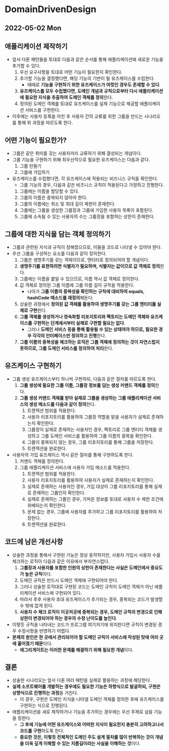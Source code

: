 # DomainDrivenDesign
## 2022-05-02 Mon

## 애플리케이션 제작하기
* 앞서 다룬 패턴들을 토대로 다음과 같은 순서를 통해 애플리케이션에 새로운 기능을 추가할 수 있다.
  1. 우선 요구사항을 토대로 어떤 기능이 필요한지 확인한다.
  2. 추가할 기능을 결정했다면, 해당 기능의 기반이 될 유즈케이스를 수립한다.
     * 때때로 **기능을 구현하기 위한 유즈케이스가 여럿인 경우도 존재할 수 있다**.
  3. **유즈케이스를 모두 수립했다면, 도메인 개념과 규칙으로부터 다시 애플리케이션에 필요한 지식을 추출하여 도메인 객체를 정의**한다.
  4. 정의된 도메인 객체를 토대로 유즈케이스를 실제 기능으로 제공할 애플리케이션 서비스를 구현한다.
* 이후에는 사용자 등록을 마친 후 사용자 간의 교류를 위한 그룹을 만드는 시나리오를 통해 위 과정을 따르도록 한다.

## 어떤 기능이 필요한가?
* 그룹은 같은 취미를 갖는 사용자끼리 교류하기 위해 결성되는 개념이다.
* 그룹 기능을 구현하기 위해 최우선적으로 필요한 유즈케이스는 다음과 같다.
  1. 그룹 만들기
  2. 그룹에 가입하기
* 유즈케이스를 수립했다면, 각 유즈케이스에 적용되는 비즈니스 규칙을 확인한다.
  * 그룹 기능의 경우, 다음과 같은 비즈니스 규칙이 적용된다고 가정하고 진행한다.
  1. 그룹에는 이름을 할당할 수 있다.
  2. 그룹의 이름은 중복되지 않아야 한다.
  3. 그룹의 이름에는 최소 및 최대 길이 제한이 존재한다.
  4. 그룹에는 그룹을 생성한 그룹장과 그룹에 가입한 사용자 목록이 포함된다.
  5. 그룹에 소속될 수 있는 사용자의 수는 그룹장을 포함하는 상한이 존재한다.

## 그룹에 대한 지식을 담는 객체 정의하기
* 그룹과 관련된 지식과 규칙이 정해졌으므로, 이들을 코드로 나타낼 수 있어야 한다.
* 우선 그룹을 구성하는 요소를 다음과 같이 정의한다.
  1. 그룹은 생명주기를 갖는 객체이므로, 엔티티로 정의되어야 할 개념이다.
  2. **생명주기를 표현하려면 식별자가 필요하며, 식별자는 값이므로 값 객체로 정의**한다.
  3. 그룹에는 이름을 붙일 수 있으므로, 이름 역시 값 객체로 정의한다.
  4. 값 객체로 정의된 그룹 이름에 그룹 이름 길이 규칙을 적용한다.
     * 나아가 **그룹 이름의 중복성을 확인하는 규칙에 대비하여 equals, hashCode 메소드를 재정의**해둔다.
  5. 상술한 과정에서 **정의된 값 객체를 활용하여 생명주기를 갖는 그룹 엔티티를 실제로 구현**한다.
  6. **그룹 객체를 생성하거나 영속화할 리포지토리와 팩토리는 도메인 객체와 유즈케이스를 구현하는 단계에서부터 실제로 구현할 필요는 없다**.
     * 그러나 **도메인 서비스 등을 통해 활용될 수 있는 상태여야 하므로, 필요한 경우 각각의 인터페이스만 정의하고 진행**한다.
  7. **그룹 이름의 중복성을 체크하는 로직은 그룹 객체에 정의하는 것이 자연스럽지 못하므로, 그룹 도메인 서비스를 정의하여 처리**한다.

## 유즈케이스 구현하기
* 그룹 생성 유즈케이스부터 하나씩 구현하되, 다음과 같은 절차를 따르도록 한다.
  1. **그룹 생성에 필요한 그룹 이름, 그룹장 정보를 담는 생성 커맨드 객체를 정의**한다.
  2. **그룹 생성 커맨드 객체를 받아 실제로 그룹을 생성하는 그룹 애플리케이션 서비스의 생성 메소드를 다음과 같이 정의**한다.
     1. 트랜잭션 범위를 적용한다.
     2. 사용자 리포지토리를 활용하여 그룹장 역할을 맡을 사용자가 실제로 존재하는지 확인한다.
     3. 그룹장이 실제로 존재하는 사용자인 경우, 팩토리로 그룹 엔티티 객체를 생성하고 그룹 도메인 서비스를 활용하여 그룹 이름의 중복을 확인한다.
     4. 그룹이 중복되지 않는 경우, 그룹 리포지토리를 통해 그룹을 저장한다.
     5. 트랜잭션을 완료한다.
* 사용자의 가입 유즈케이스 역시 같은 절차를 통해 구현하도록 한다.
  1. 커맨드 객체를 정의한다.
  2. 그룹 애플리케이션 서비스에 사용자 가입 메소드를 적용한다.
     1. 트랜잭션 범위를 적용한다.
     2. 사용자 리포지토리를 활용하여 사용자가 실제로 존재하는지 확인한다.
     3. 실제로 존재하는 사용자인 경우, 가입 대상이 그룹 리포지토리를 통해 실제로 존재하는 그룹인지 확인한다.
     4. 실제로 존재하는 그룹인 경우, 가져온 정보를 토대로 사용자 수 제한 조건에 위배되는지 확인한다.
     5. 문제 없는 경우, 그룹에 사용자를 추가하고 그룹 리포지토리를 활용하여 저장한다.
     6. 트랜잭션을 완료한다.

## 코드에 남은 개선사항
* 상술한 과정을 통해서 구현된 기능은 정상 동작하지만, 사용자 가입시 사용자 수를 체크하는 로직이 다음과 같은 이유에서 부자연스럽다.
  1. **그룹장과 사용자를 포함한 인원의 상한이 존재한다는 사실은 도메인에서 중요도가 높은 규칙**이다.
  2. 도메인 규칙은 반드시 도메인 객체에 구현되어야 한다.
  3. 그러나 상술한 로직대로 구현된 코드는 도메인 규칙이 도메인 객체가 아닌 애플리케이션 서비스에 구현되어 있다.
  4. 따라서 추후 사용자 초대 유즈케이스가 추가되는 경우, 중복되는 코드가 발생할 수 밖에 없게 된다.
  5. **사용자 수 체크 로직이 이곳저곳에 중복되는 경우, 도메인 규칙의 변경으로 인해 상한이 변경되어야 하는 경우의 수정 난이도를 높인다**.
* 이렇듯 규칙을 나타내는 코드가 프로그램 여기저기에 위치한다면 규칙이 변경된 경우 수정사항을 반영하기 어렵다.
* **문제의 원인은 한 곳에서 관리되어야 할 도메인 규칙이 서비스에 작성된 탓에 여러 곳에 흩어졌기 때문**이다.
  * **애그리게이트는 이러한 문제를 해결하기 위해 필요한 개념**이다.

## 결론
* 상술한 시나리오는 앞서 다룬 여러 패턴을 실제로 활용하는 과정에 해당한다.
* **실제 소프트웨어를 개발하는 경우에도 필요한 기능은 하향식으로 발굴하되, 구현은 상향식으로 진행하는 과정**을 거친다.
  * 이 경우, 구현은 도메인 지식을 나타낼 도메인 객체를 정의한 후에 유즈케이스를 구현하는 식으로 진행된다.
* 애플리케이션을 새로 제작하거나 기능을 추가하는 경우에는 우선 주제로 삼을 기능을 정한다. 
  * **그 후에 기능에 어떤 유즈케이스와 어떠한 지식이 필요한지 충분히 고려하고나서 코드를 구현**하도록 한다.
  * **중요한 것은, 이렇듯 전체적인 도메인 주도 설계 절차를 많이 반복하는 것이 개념을 더욱 깊게 이해할 수 있는 지름길이라는 사실을 이해하는 것**이다.